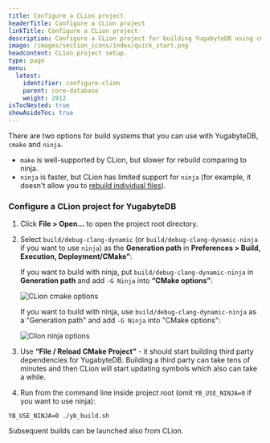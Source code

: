 ```yaml
---
title: Configure a CLion project
headerTitle: Configure a CLion project
linkTitle: Configure a CLion project
description: Configure a CLion project for building YugabyteDB using cmake or ninja.
image: /images/section_icons/index/quick_start.png
headcontent: CLion project setup.
type: page
menu:
  latest:
    identifier: configure-clion
    parent: core-database
    weight: 2912
isTocNested: true
showAsideToc: true
---
```


There are two options for build systems that you can use with YugabyteDB, `cmake` and `ninja`.

* `make` is well-supported by CLion, but slower for rebuild comparing to ninja.
* `ninja` is faster, but CLion has limited support for `ninja` (for example, it doesn't allow you to [rebuild individual files](https://youtrack.jetbrains.com/issue/CPP-17622)).

### Configure a CLion project for YugabyteDB

1. Click **File > Open…** to open the project root directory.
2. Select `build/debug-clang-dynamic` (or `build/debug-clang-dynamic-ninja` if you want to use `ninja`) as the **Generation path** in **Preferences > Build, Execution, Deployment/CMake”**: 

    If you want to build with ninja, put `build/debug-clang-dynamic-ninja` in **Generation path** and add `-G Ninja` into **“CMake options”**:    
        
    ![CLion cmake options](/images/contribute/clion-cmake-options.png)
    
    If you want to build with ninja, use `build/debug-clang-dynamic-ninja` as a "Generation path" and add `-G Ninja` into "CMake options":
    
    ![Clion ninja options](/images/contribute/clion-cmake-options-ninja.png)

3. Use **“File / Reload CMake Project"** - it should start building third party dependencies for YugabyteDB. 
Building a third party can take tens of minutes and then CLion will start updating symbols which also can take a while.
4. Run from the command line inside project root (omit `YB_USE_NINJA=0` if you want to use ninja): 

```YB_USE_NINJA=0 ./yb_build.sh```

Subsequent builds can be launched also from CLion.
